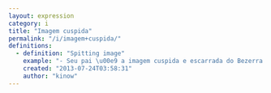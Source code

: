 ```yaml
---
layout: expression
category: i
title: "Imagem cuspida"
permalink: "/i/imagem+cuspida/"
definitions:
  - definition: "Spitting image"
    example: "- Seu pai \u00e9 a imagem cuspida e escarrada do Bezerra da Silva!"
    created: "2013-07-24T03:58:31"
    author: "kinow"
---
```

